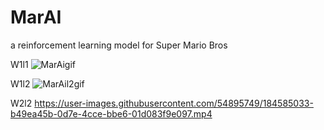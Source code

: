 # MarAI
a reinforcement learning model for Super Mario Bros

W1l1
![MarAigif](https://user-images.githubusercontent.com/54895749/184584969-5cc968fd-e6c0-4490-9158-659627f53de3.gif)

W1l2
![MarAil2gif](https://user-images.githubusercontent.com/54895749/184584994-603f412b-28ed-46e7-9704-57774767520d.gif)

W2l2
https://user-images.githubusercontent.com/54895749/184585033-b49ea45b-0d7e-4cce-bbe6-01d083f9e097.mp4

